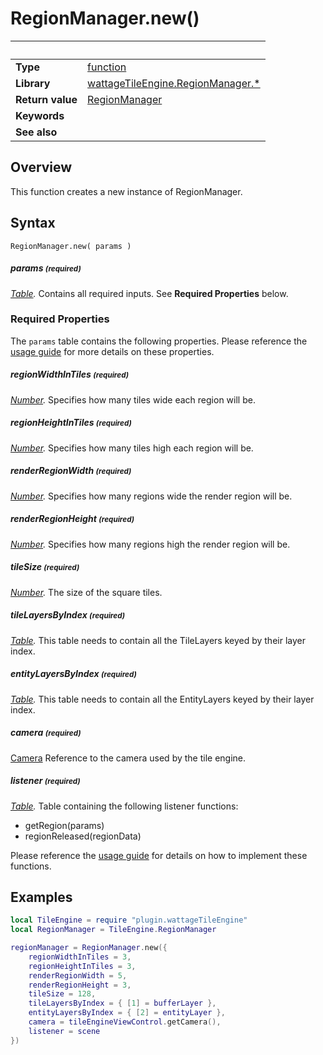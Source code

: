 # RegionManager.new()

|                      | &nbsp;
| -------------------- | ---------------------------------------------------------------
| __Type__             | [function](http://docs.coronalabs.com/api/type/Function.html)
| __Library__          | [wattageTileEngine.RegionManager.*](type_regionManager.markdown)
| __Return value__     | [RegionManager](type_regionManager.markdown)
| __Keywords__         |
| __See also__         |


## Overview

This function creates a new instance of RegionManager.

## Syntax

	RegionManager.new( params )

##### params <small>(required)</small>
_[Table](http://docs.coronalabs.com/api/type/Table.html)._
Contains all required inputs. See **Required Properties** below.


### Required Properties

The `params` table contains the following properties. Please reference
the [usage guide](usageGuide.markdown) for more details on these
properties.

##### regionWidthInTiles <small>(required)</small>
_[Number](https://docs.coronalabs.com/api/type/Number.html)._
Specifies how many tiles wide each region will be.

##### regionHeightInTiles <small>(required)</small>
_[Number](https://docs.coronalabs.com/api/type/Number.html)._
Specifies how many tiles high each region will be.

##### renderRegionWidth <small>(required)</small>
_[Number](https://docs.coronalabs.com/api/type/Number.html)._
Specifies how many regions wide the render region will be.

##### renderRegionHeight <small>(required)</small>
_[Number](https://docs.coronalabs.com/api/type/Number.html)._
Specifies how many regions high the render region will be.

##### tileSize <small>(required)</small>
_[Number](https://docs.coronalabs.com/api/type/Number.html)._
The size of the square tiles.

##### tileLayersByIndex <small>(required)</small>
_[Table](http://docs.coronalabs.com/api/type/Table.html)._
This table needs to contain all the TileLayers keyed by their
layer index.

##### entityLayersByIndex <small>(required)</small>
_[Table](http://docs.coronalabs.com/api/type/Table.html)._
This table needs to contain all the EntityLayers keyed by their
layer index.

##### camera <small>(required)</small>
[Camera](../camera/type_camera.markdown)
Reference to the camera used by the tile engine.

##### listener <small>(required)</small>
_[Table](http://docs.coronalabs.com/api/type/Table.html)._
Table containing the following listener functions:

* getRegion(params)
* regionReleased(regionData)

Please reference the [usage guide](usageGuide.markdown) for details
on how to implement these functions.

## Examples

``````lua
local TileEngine = require "plugin.wattageTileEngine"
local RegionManager = TileEngine.RegionManager

regionManager = RegionManager.new({
    regionWidthInTiles = 3,
    regionHeightInTiles = 3,
    renderRegionWidth = 5,
    renderRegionHeight = 3,
    tileSize = 128,
    tileLayersByIndex = { [1] = bufferLayer },
    entityLayersByIndex = { [2] = entityLayer },
    camera = tileEngineViewControl.getCamera(),
    listener = scene
})
``````
